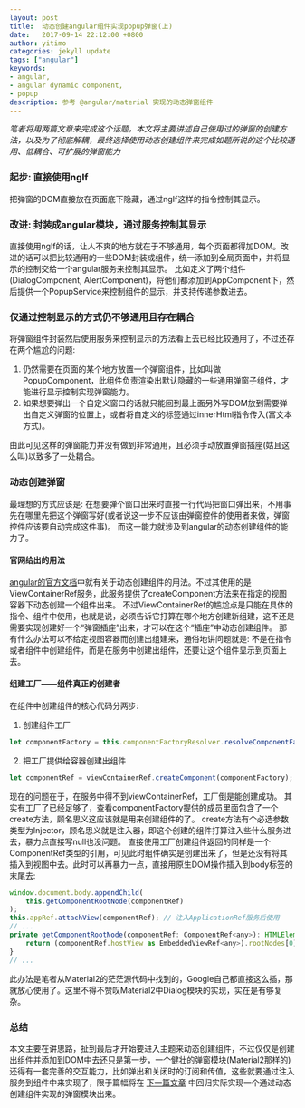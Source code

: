 ```yaml
---
layout: post
title:  动态创建angular组件实现popup弹窗(上)
date:   2017-09-14 22:12:00 +0800
author: yitimo
categories: jekyll update
tags: ["angular"]
keywords:
- angular,
- angular dynamic component,
- popup
description: 参考 @angular/material 实现的动态弹窗组件
---
```

*笔者将用两篇文章来完成这个话题，本文将主要讲述自己使用过的弹窗的创建方法，以及为了彻底解耦，最终选择使用动态创建组件来完成如题所说的这个比较通用、低耦合、可扩展的弹窗能力*
### 起步: 直接使用ngIf
把弹窗的DOM直接放在页面底下隐藏，通过ngIf这样的指令控制其显示。
### 改进: 封装成angular模块，通过服务控制其显示
直接使用ngIf的话，让人不爽的地方就在于不够通用，每个页面都得加DOM。改进的话可以把比较通用的一些DOM封装成组件，统一添加到全局页面中，并将显示的控制交给一个angular服务来控制其显示。
比如定义了两个组件(DialogComponent, AlertComponent)，将他们都添加到AppComponent下，然后提供一个PopupService来控制组件的显示，并支持传递参数进去。
### 仅通过控制显示的方式仍不够通用且存在耦合
将弹窗组件封装然后使用服务来控制显示的方法看上去已经比较通用了，不过还存在两个尴尬的问题: 
1. 仍然需要在页面的某个地方放置一个弹窗组件，比如叫做PopupComponent，此组件负责渲染出默认隐藏的一些通用弹窗子组件，才能进行显示控制实现弹窗能力。
2. 如果想要弹出一个自定义窗口的话就只能回到最上面另外写DOM放到需要弹出自定义弹窗的位置上，或者将自定义的标签通过innerHtml指令传入(富文本方式)。

由此可见这样的弹窗能力并没有做到非常通用，且必须手动放置弹窗插座(姑且这么叫)以致多了一处耦合。
### 动态创建弹窗
最理想的方式应该是: 在想要弹个窗口出来时直接一行代码把窗口弹出来，不用事先在哪里先把这个弹窗写好(或者说这一步不应该由弹窗控件的使用者来做，弹窗控件应该要自动完成这件事)。
而这一能力就涉及到angular的动态创建组件的能力了。
#### 官网给出的用法
[angular的官方文档](https://angular.cn/guide/dynamic-component-loader)中就有关于动态创建组件的用法。不过其使用的是ViewContainerRef服务，此服务提供了createComponent方法来在指定的视图容器下动态创建一个组件出来。
不过ViewContainerRef的尴尬点是只能在具体的指令、组件中使用，也就是说，必须告诉它打算在哪个地方创建新组建，这不还是需要实现创建好一个“弹窗插座”出来，才可以在这个“插座”中动态创建组件。
那有什么办法可以不给定视图容器而创建出组建来，通俗地讲问题就是: 不是在指令或者组件中创建组件，而是在服务中创建出组件，还要让这个组件显示到页面上去。
#### 组建工厂——组件真正的创建者
在组件中创建组件的核心代码分两步:
1. 创建组件工厂
``` javascript
let componentFactory = this.componentFactoryResolver.resolveComponentFactory(待创建组件);
```
2. 把工厂提供给容器创建出组件
``` javascript
let componentRef = viewContainerRef.createComponent(componentFactory);
```
现在的问题在于，在服务中得不到viewContainerRef，工厂倒是能创建成功。
其实有工厂了已经足够了，查看componentFactory提供的成员里面包含了一个create方法，顾名思义这应该就是用来创建组件的了。
create方法有个必选参数类型为Injector，顾名思义就是注入器，即这个创建的组件打算注入些什么服务进去，暴力点直接写null也没问题。
直接使用工厂创建组件返回的同样是一个ComponentRef类型的引用，可见此时组件确实是创建出来了，但是还没有将其插入到视图中去。此时可以再暴力一点，直接用原生DOM操作插入到body标签的末尾去: 
``` javascript
window.document.body.appendChild(
    this.getComponentRootNode(componentRef)
);
this.appRef.attachView(componentRef); // 注入ApplicationRef服务后使用
// ...
private getComponentRootNode(componentRef: ComponentRef<any>): HTMLElement {
    return (componentRef.hostView as EmbeddedViewRef<any>).rootNodes[0] as HTMLElement;
}
// ...
```
此办法是笔者从Material2的茫茫源代码中找到的，Google自己都直接这么插，那就放心使用了。这里不得不赞叹Material2中Dialog模块的实现，实在是有够复杂。
### 总结
本文主要在讲思路，扯到最后才开始要进入主题来动态创建组件，不过仅仅是创建出组件并添加到DOM中去还只是第一步，一个健壮的弹窗模块(Material2那样的)还得有一套完善的交互能力，比如弹出和关闭时的订阅和传值，这些就要通过注入服务到组件中来实现了，限于篇幅将在 [下一篇文章](/jekyll/update/2018/01/26/angular-dynamic-popup-component-2.html) 中回归实际实现一个通过动态创建组件实现的弹窗模块出来。
